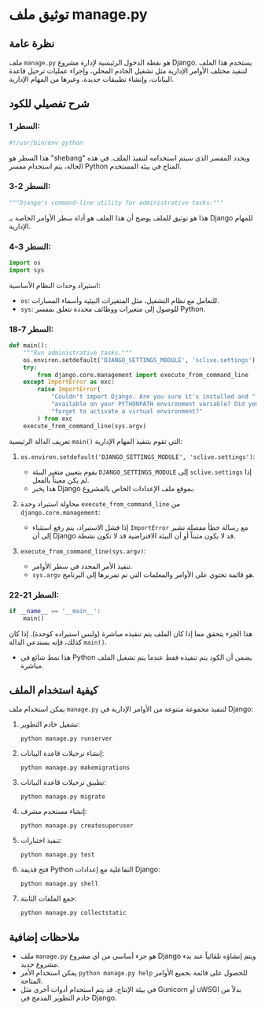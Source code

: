 # توثيق ملف manage.py

## نظرة عامة

ملف `manage.py` هو نقطة الدخول الرئيسية لإدارة مشروع Django. يستخدم هذا الملف لتنفيذ مختلف الأوامر الإدارية مثل تشغيل الخادم المحلي، وإجراء عمليات ترحيل قاعدة البيانات، وإنشاء تطبيقات جديدة، وغيرها من المهام الإدارية.

## شرح تفصيلي للكود

### السطر 1:
```python
#!/usr/bin/env python
```
هذا السطر هو "shebang" ويحدد المفسر الذي سيتم استخدامه لتنفيذ الملف. في هذه الحالة، يتم استخدام مفسر Python المتاح في بيئة المستخدم.

### السطر 2-3:
```python
"""Django's command-line utility for administrative tasks."""
```
هذا هو توثيق للملف يوضح أن هذا الملف هو أداة سطر الأوامر الخاصة بـ Django للمهام الإدارية.

### السطر 3-4:
```python
import os
import sys
```
استيراد وحدات النظام الأساسية:
- `os`: للتعامل مع نظام التشغيل، مثل المتغيرات البيئية وأسماء المسارات.
- `sys`: للوصول إلى متغيرات ووظائف محددة تتعلق بمفسر Python.

### السطر 7-18:
```python
def main():
    """Run administrative tasks."""
    os.environ.setdefault('DJANGO_SETTINGS_MODULE', 'sclive.settings')
    try:
        from django.core.management import execute_from_command_line
    except ImportError as exc:
        raise ImportError(
            "Couldn't import Django. Are you sure it's installed and "
            "available on your PYTHONPATH environment variable? Did you "
            "forget to activate a virtual environment?"
        ) from exc
    execute_from_command_line(sys.argv)
```

تعريف الدالة الرئيسية `main()` التي تقوم بتنفيذ المهام الإدارية:

1. `os.environ.setdefault('DJANGO_SETTINGS_MODULE', 'sclive.settings')`: 
   - يقوم بتعيين متغير البيئة `DJANGO_SETTINGS_MODULE` إلى `sclive.settings` إذا لم يكن معيناً بالفعل.
   - هذا يخبر Django بموقع ملف الإعدادات الخاص بالمشروع.

2. محاولة استيراد وحدة `execute_from_command_line` من `django.core.management`:
   - إذا فشل الاستيراد، يتم رفع استثناء `ImportError` مع رسالة خطأ مفصلة تشير إلى أن Django قد لا يكون مثبتاً أو أن البيئة الافتراضية قد لا تكون نشطة.

3. `execute_from_command_line(sys.argv)`: 
   - تنفيذ الأمر المحدد في سطر الأوامر.
   - `sys.argv` هو قائمة تحتوي على الأوامر والمعلمات التي تم تمريرها إلى البرنامج.

### السطر 21-22:
```python
if __name__ == '__main__':
    main()
```

هذا الجزء يتحقق مما إذا كان الملف يتم تنفيذه مباشرة (وليس استيراده كوحدة). إذا كان كذلك، فإنه يستدعي الدالة `main()`.
- هذا نمط شائع في Python يضمن أن الكود يتم تنفيذه فقط عندما يتم تشغيل الملف مباشرة.

## كيفية استخدام الملف

يمكن استخدام ملف `manage.py` لتنفيذ مجموعة متنوعة من الأوامر الإدارية في Django:

1. تشغيل خادم التطوير:
   ```
   python manage.py runserver
   ```

2. إنشاء ترحيلات قاعدة البيانات:
   ```
   python manage.py makemigrations
   ```

3. تطبيق ترحيلات قاعدة البيانات:
   ```
   python manage.py migrate
   ```

4. إنشاء مستخدم مشرف:
   ```
   python manage.py createsuperuser
   ```

5. تنفيذ اختبارات:
   ```
   python manage.py test
   ```

6. فتح قذيفة Python التفاعلية مع إعدادات Django:
   ```
   python manage.py shell
   ```

7. جمع الملفات الثابتة:
   ```
   python manage.py collectstatic
   ```

## ملاحظات إضافية

- ملف `manage.py` هو جزء أساسي من أي مشروع Django ويتم إنشاؤه تلقائياً عند بدء مشروع جديد.
- يمكن استخدام الأمر `python manage.py help` للحصول على قائمة بجميع الأوامر المتاحة.
- في بيئة الإنتاج، قد يتم استخدام أدوات أخرى مثل Gunicorn أو uWSGI بدلاً من خادم التطوير المدمج في Django.
